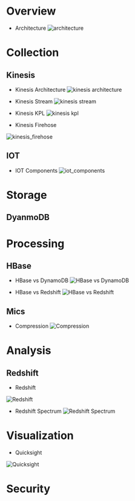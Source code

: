 # Overview
* Architecture
![architecture](images/architecture/architecture.png)


# Collection
## Kinesis
* Kinesis Architecture
![kinesis architecture](images/architecture/kinesis_architecture.png)

* Kinesis Stream
![kinesis stream](images/architecture/kinesis_stream.png)

* Kinesis KPL
![kinesis kpl](images/architecture/kinesis_kpl.png)

* Kinesis Firehose

![kinesis_firehose](images/architecture/kinesis_firehose.png)


## IOT
* IOT Components
![iot_components](images/architecture/iot_components.png)

# Storage
## DyanmoDB


# Processing
## HBase
* HBase vs DynamoDB
![HBase vs DynamoDB ](images/architecture/hbase_dynamodb.png)

* HBase vs Redshift
![HBase vs Redshift ](images/architecture/hbase_redshift.png)

## Mics
* Compression
![Compression](images/architecture/compression.png)


# Analysis
## Redshift
* Redshift

![Redshift](images/architecture/redshift.png)

* Redshift Spectrum
![Redshift Spectrum](images/architecture/redshift-spectrum.png)


# Visualization
* Quicksight

![Quicksight](images/architecture/quicksight.png)

# Security

